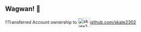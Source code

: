 ## Wagwan! 👋

‼️Transferred Account ownership to <a href="https://github.com/skate2302" target="blank"><img align="center" src="https://www.svgrepo.com/show/333546/github.svg" alt="skate2302" height="30" width="40" />github.com/skate2302</a>

